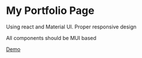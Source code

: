 # My Portfolio Page

Using react and Material UI. Proper responsive design

All  components should be MUI based

[Demo](https://drive.google.com/file/d/1SHNhnaSCp6EV5eXCvxe-mAk4spIeTZgy/view?usp=drive_link)